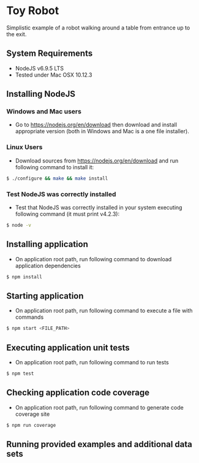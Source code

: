 # Toy Robot

Simplistic example of a robot walking around a table from entrance up to the exit.

## System Requirements
* NodeJS v6.9.5 LTS
* Tested under Mac OSX 10.12.3

## Installing NodeJS

### Windows and Mac users
* Go to https://nodejs.org/en/download then download and install appropriate version (both in Windows and Mac is a one file installer).

### Linux Users
* Download sources from https://nodejs.org/en/download and run following command to install it:
```sh
$ ./configure && make && make install
```

### Test NodeJS was correctly installed

* Test that NodeJS was correctly installed in your system executing following
  command (it must print v4.2.3):
```sh
$ node -v
```  

## Installing application

* On application root path, run following command to download application dependencies
```sh
$ npm install
```

## Starting application

* On application root path, run following command to execute a file with commands
```sh
$ npm start <FILE_PATH>
```


## Executing application unit tests

* On application root path, run following command to run tests
```sh
$ npm test
```

## Checking application code coverage

* On application root path, run following command to generate code coverage site
```sh
$ npm run coverage
```

## Running provided examples and additional data sets

